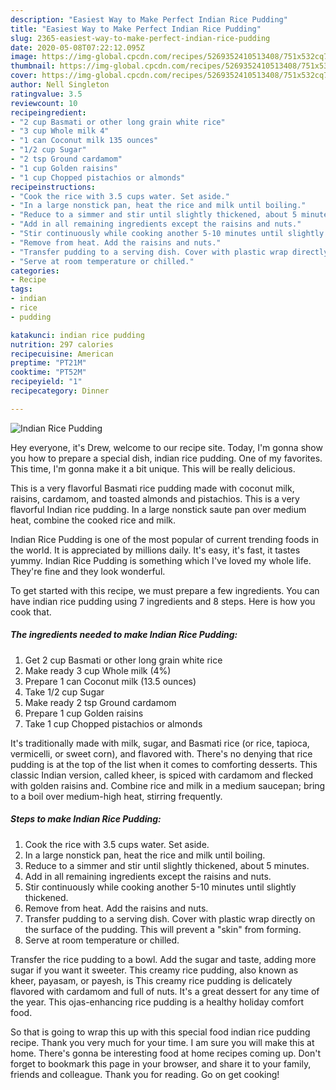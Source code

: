 ```yaml
---
description: "Easiest Way to Make Perfect Indian Rice Pudding"
title: "Easiest Way to Make Perfect Indian Rice Pudding"
slug: 2365-easiest-way-to-make-perfect-indian-rice-pudding
date: 2020-05-08T07:22:12.095Z
image: https://img-global.cpcdn.com/recipes/5269352410513408/751x532cq70/indian-rice-pudding-recipe-main-photo.jpg
thumbnail: https://img-global.cpcdn.com/recipes/5269352410513408/751x532cq70/indian-rice-pudding-recipe-main-photo.jpg
cover: https://img-global.cpcdn.com/recipes/5269352410513408/751x532cq70/indian-rice-pudding-recipe-main-photo.jpg
author: Nell Singleton
ratingvalue: 3.5
reviewcount: 10
recipeingredient:
- "2 cup Basmati or other long grain white rice"
- "3 cup Whole milk 4"
- "1 can Coconut milk 135 ounces"
- "1/2 cup Sugar"
- "2 tsp Ground cardamom"
- "1 cup Golden raisins"
- "1 cup Chopped pistachios or almonds"
recipeinstructions:
- "Cook the rice with 3.5 cups water. Set aside."
- "In a large nonstick pan, heat the rice and milk until boiling."
- "Reduce to a simmer and stir until slightly thickened, about 5 minutes."
- "Add in all remaining ingredients except the raisins and nuts."
- "Stir continuously while cooking another 5-10 minutes until slightly thickened."
- "Remove from heat. Add the raisins and nuts."
- "Transfer pudding to a serving dish. Cover with plastic wrap directly on the surface of the pudding. This will prevent a &#34;skin&#34; from forming."
- "Serve at room temperature or chilled."
categories:
- Recipe
tags:
- indian
- rice
- pudding

katakunci: indian rice pudding 
nutrition: 297 calories
recipecuisine: American
preptime: "PT21M"
cooktime: "PT52M"
recipeyield: "1"
recipecategory: Dinner

---
```



![Indian Rice Pudding](https://img-global.cpcdn.com/recipes/5269352410513408/751x532cq70/indian-rice-pudding-recipe-main-photo.jpg)

Hey everyone, it's Drew, welcome to our recipe site. Today, I'm gonna show you how to prepare a special dish, indian rice pudding. One of my favorites. This time, I'm gonna make it a bit unique. This will be really delicious.

This is a very flavorful Basmati rice pudding made with coconut milk, raisins, cardamom, and toasted almonds and pistachios. This is a very flavorful Indian rice pudding. In a large nonstick saute pan over medium heat, combine the cooked rice and milk.

Indian Rice Pudding is one of the most popular of current trending foods in the world. It is appreciated by millions daily. It's easy, it's fast, it tastes yummy. Indian Rice Pudding is something which I've loved my whole life. They're fine and they look wonderful.


To get started with this recipe, we must prepare a few ingredients. You can have indian rice pudding using 7 ingredients and 8 steps. Here is how you cook that.

<!--inarticleads1-->

##### The ingredients needed to make Indian Rice Pudding:

1. Get 2 cup Basmati or other long grain white rice
1. Make ready 3 cup Whole milk (4%)
1. Prepare 1 can Coconut milk (13.5 ounces)
1. Take 1/2 cup Sugar
1. Make ready 2 tsp Ground cardamom
1. Prepare 1 cup Golden raisins
1. Take 1 cup Chopped pistachios or almonds


It&#39;s traditionally made with milk, sugar, and Basmati rice (or rice, tapioca, vermicelli, or sweet corn), and flavored with. There&#39;s no denying that rice pudding is at the top of the list when it comes to comforting desserts. This classic Indian version, called kheer, is spiced with cardamom and flecked with golden raisins and. Combine rice and milk in a medium saucepan; bring to a boil over medium-high heat, stirring frequently. 

<!--inarticleads2-->

##### Steps to make Indian Rice Pudding:

1. Cook the rice with 3.5 cups water. Set aside.
1. In a large nonstick pan, heat the rice and milk until boiling.
1. Reduce to a simmer and stir until slightly thickened, about 5 minutes.
1. Add in all remaining ingredients except the raisins and nuts.
1. Stir continuously while cooking another 5-10 minutes until slightly thickened.
1. Remove from heat. Add the raisins and nuts.
1. Transfer pudding to a serving dish. Cover with plastic wrap directly on the surface of the pudding. This will prevent a &#34;skin&#34; from forming.
1. Serve at room temperature or chilled.


Transfer the rice pudding to a bowl. Add the sugar and taste, adding more sugar if you want it sweeter. This creamy rice pudding, also known as kheer, payasam, or payesh, is This creamy rice pudding is delicately flavored with cardamom and full of nuts. It&#39;s a great dessert for any time of the year. This ojas-enhancing rice pudding is a healthy holiday comfort food. 

So that is going to wrap this up with this special food indian rice pudding recipe. Thank you very much for your time. I am sure you will make this at home. There's gonna be interesting food at home recipes coming up. Don't forget to bookmark this page in your browser, and share it to your family, friends and colleague. Thank you for reading. Go on get cooking!
